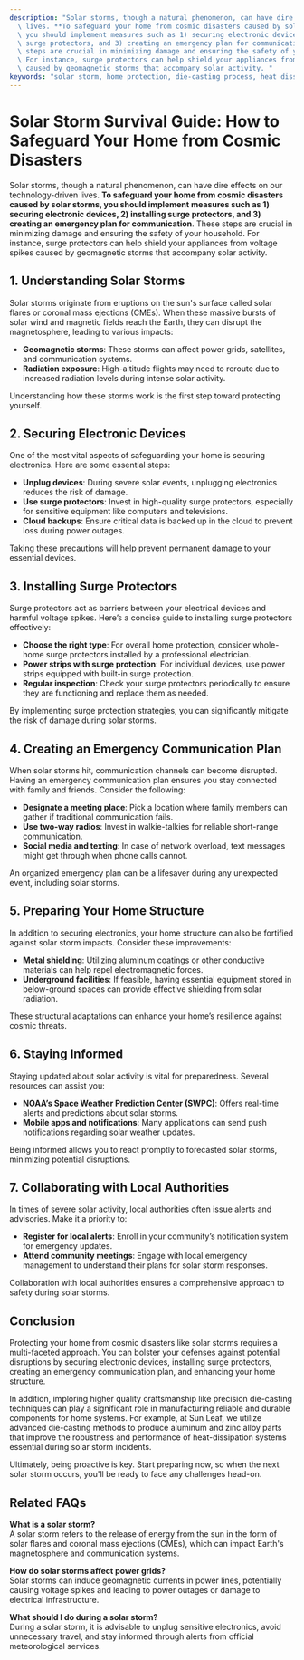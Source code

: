 ```yaml
---
description: "Solar storms, though a natural phenomenon, can have dire effects on our technology-driven\
  \ lives. **To safeguard your home from cosmic disasters caused by solar storms,\
  \ you should implement measures such as 1) securing electronic devices, 2) installing\
  \ surge protectors, and 3) creating an emergency plan for communication**. These\
  \ steps are crucial in minimizing damage and ensuring the safety of your household.\
  \ For instance, surge protectors can help shield your appliances from voltage spikes\
  \ caused by geomagnetic storms that accompany solar activity. "
keywords: "solar storm, home protection, die-casting process, heat dissipation performance"
---
```

# Solar Storm Survival Guide: How to Safeguard Your Home from Cosmic Disasters

Solar storms, though a natural phenomenon, can have dire effects on our technology-driven lives. **To safeguard your home from cosmic disasters caused by solar storms, you should implement measures such as 1) securing electronic devices, 2) installing surge protectors, and 3) creating an emergency plan for communication**. These steps are crucial in minimizing damage and ensuring the safety of your household. For instance, surge protectors can help shield your appliances from voltage spikes caused by geomagnetic storms that accompany solar activity. 

## 1. Understanding Solar Storms

Solar storms originate from eruptions on the sun's surface called solar flares or coronal mass ejections (CMEs). When these massive bursts of solar wind and magnetic fields reach the Earth, they can disrupt the magnetosphere, leading to various impacts:

- **Geomagnetic storms**: These storms can affect power grids, satellites, and communication systems.
- **Radiation exposure**: High-altitude flights may need to reroute due to increased radiation levels during intense solar activity.

Understanding how these storms work is the first step toward protecting yourself.

## 2. Securing Electronic Devices

One of the most vital aspects of safeguarding your home is securing electronics. Here are some essential steps:

- **Unplug devices**: During severe solar events, unplugging electronics reduces the risk of damage.
- **Use surge protectors**: Invest in high-quality surge protectors, especially for sensitive equipment like computers and televisions.
- **Cloud backups**: Ensure critical data is backed up in the cloud to prevent loss during power outages.

Taking these precautions will help prevent permanent damage to your essential devices.

## 3. Installing Surge Protectors

Surge protectors act as barriers between your electrical devices and harmful voltage spikes. Here’s a concise guide to installing surge protectors effectively:

- **Choose the right type**: For overall home protection, consider whole-home surge protectors installed by a professional electrician.
- **Power strips with surge protection**: For individual devices, use power strips equipped with built-in surge protection.
- **Regular inspection**: Check your surge protectors periodically to ensure they are functioning and replace them as needed.

By implementing surge protection strategies, you can significantly mitigate the risk of damage during solar storms.

## 4. Creating an Emergency Communication Plan

When solar storms hit, communication channels can become disrupted. Having an emergency communication plan ensures you stay connected with family and friends. Consider the following:

- **Designate a meeting place**: Pick a location where family members can gather if traditional communication fails.
- **Use two-way radios**: Invest in walkie-talkies for reliable short-range communication.
- **Social media and texting**: In case of network overload, text messages might get through when phone calls cannot.

An organized emergency plan can be a lifesaver during any unexpected event, including solar storms.

## 5. Preparing Your Home Structure

In addition to securing electronics, your home structure can also be fortified against solar storm impacts. Consider these improvements:

- **Metal shielding**: Utilizing aluminum coatings or other conductive materials can help repel electromagnetic forces.
- **Underground facilities**: If feasible, having essential equipment stored in below-ground spaces can provide effective shielding from solar radiation.

These structural adaptations can enhance your home’s resilience against cosmic threats.

## 6. Staying Informed

Staying updated about solar activity is vital for preparedness. Several resources can assist you:

- **NOAA’s Space Weather Prediction Center (SWPC)**: Offers real-time alerts and predictions about solar storms.
- **Mobile apps and notifications**: Many applications can send push notifications regarding solar weather updates.

Being informed allows you to react promptly to forecasted solar storms, minimizing potential disruptions.

## 7. Collaborating with Local Authorities

In times of severe solar activity, local authorities often issue alerts and advisories. Make it a priority to:

- **Register for local alerts**: Enroll in your community’s notification system for emergency updates.
- **Attend community meetings**: Engage with local emergency management to understand their plans for solar storm responses.

Collaboration with local authorities ensures a comprehensive approach to safety during solar storms.

## Conclusion

Protecting your home from cosmic disasters like solar storms requires a multi-faceted approach. You can bolster your defenses against potential disruptions by securing electronic devices, installing surge protectors, creating an emergency communication plan, and enhancing your home structure.

In addition, imploring higher quality craftsmanship like precision die-casting techniques can play a significant role in manufacturing reliable and durable components for home systems. For example, at Sun Leaf, we utilize advanced die-casting methods to produce aluminum and zinc alloy parts that improve the robustness and performance of heat-dissipation systems essential during solar storm incidents.

Ultimately, being proactive is key. Start preparing now, so when the next solar storm occurs, you'll be ready to face any challenges head-on.

## Related FAQs

**What is a solar storm?**  
A solar storm refers to the release of energy from the sun in the form of solar flares and coronal mass ejections (CMEs), which can impact Earth's magnetosphere and communication systems.

**How do solar storms affect power grids?**  
Solar storms can induce geomagnetic currents in power lines, potentially causing voltage spikes and leading to power outages or damage to electrical infrastructure.

**What should I do during a solar storm?**  
During a solar storm, it is advisable to unplug sensitive electronics, avoid unnecessary travel, and stay informed through alerts from official meteorological services.
